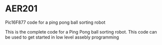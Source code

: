 AER201
======

Pic16F877 code for a ping pong ball sorting robot

This is the complete code for a Ping Pong ball sorting robot.
This code can be used to get started in low level assebly programming
